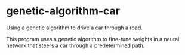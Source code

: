 # genetic-algorithm-car
Using a genetic algorithm to drive a car through a road.

This program uses a genetic algorithm to fine-tune weights in a neural network that steers a car through a predetermined path.
